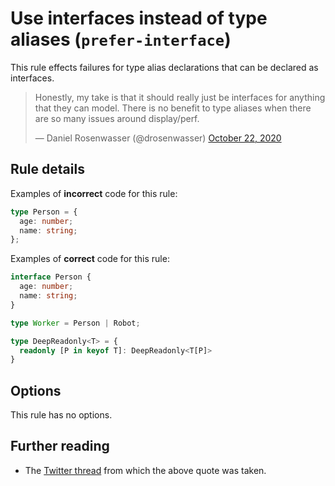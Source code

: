# Use interfaces instead of type aliases (`prefer-interface`)

This rule effects failures for type alias declarations that can be declared as interfaces.

<blockquote class="twitter-tweet"><p lang="en" dir="ltr">Honestly, my take is that it should really just be interfaces for anything that they can model. There is no benefit to type aliases when there are so many issues around display/perf.</p>&mdash; Daniel Rosenwasser (@drosenwasser) <a href="https://twitter.com/drosenwasser/status/1319205169918144513?ref_src=twsrc%5Etfw">October 22, 2020</a></blockquote>

## Rule details

Examples of **incorrect** code for this rule:

```ts
type Person = {
  age: number;
  name: string;
};
```

Examples of **correct** code for this rule:

```ts
interface Person {
  age: number;
  name: string;
}
```

```ts
type Worker = Person | Robot;
```

```ts
type DeepReadonly<T> = {
  readonly [P in keyof T]: DeepReadonly<T[P]>
}
```

## Options

This rule has no options.

## Further reading

- The [Twitter thread](https://twitter.com/robpalmer2/status/1319188885197422594) from which the above quote was taken.